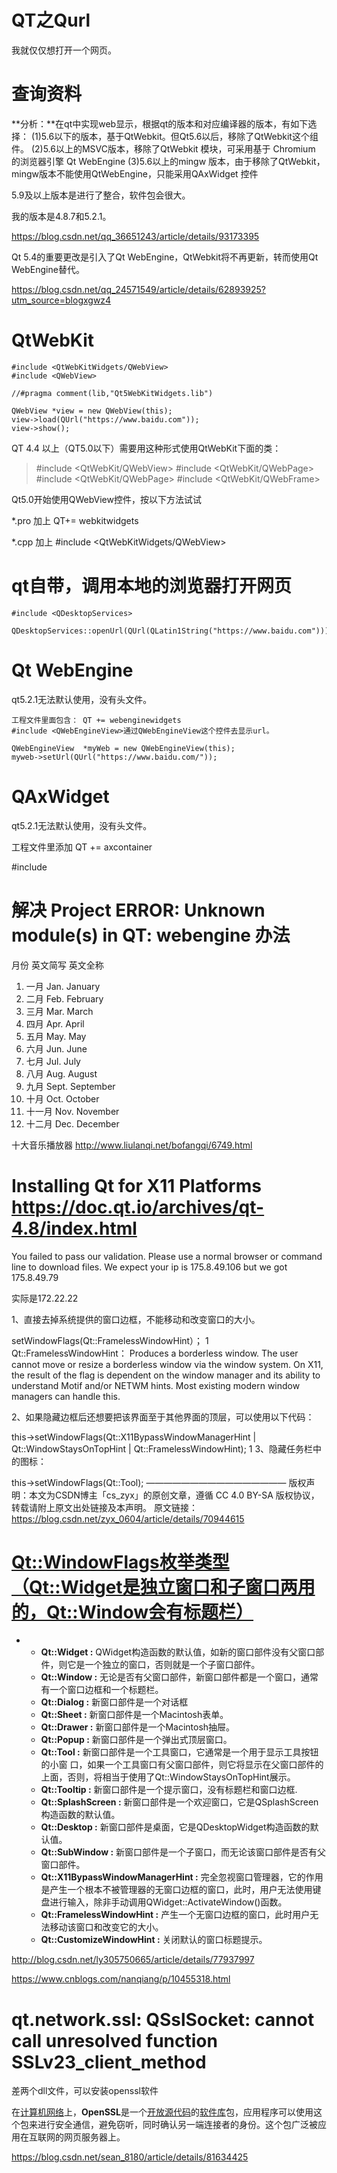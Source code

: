 # QT之Qurl

我就仅仅想打开一个网页。

# 查询资料

 **分析：**在qt中实现web显示，根据qt的版本和对应编译器的版本，有如下选择：
(1)5.6以下的版本，基于QtWebkit。但Qt5.6以后，移除了QtWebkit这个组件。
(2)5.6以上的MSVC版本，移除了QtWebkit 模块，可采用基于 Chromium 的浏览器引擎 Qt WebEngine
(3)5.6以上的mingw 版本，由于移除了QtWebkit，mingw版本不能使用QtWebEngine，只能采用QAxWidget 控件 

5.9及以上版本是进行了整合，软件包会很大。

我的版本是4.8.7和5.2.1。

 https://blog.csdn.net/qq_36651243/article/details/93173395 

 Qt 5.4的重要更改是引入了Qt WebEngine，QtWebkit将不再更新，转而使用Qt WebEngine替代。 

 https://blog.csdn.net/qq_24571549/article/details/62893925?utm_source=blogxgwz4 

# QtWebKit

```
#include <QtWebKitWidgets/QWebView>
#include <QWebView>

//#pragma comment(lib,"Qt5WebKitWidgets.lib")

QWebView *view = new QWebView(this);
view->load(QUrl("https://www.baidu.com"));
view->show();
```

QT 4.4 以上（QT5.0以下）需要用这种形式使用QtWebKit下面的类：



> \#include <QtWebKit/QWebView>
> \#include <QtWebKit/QWebPage>
> \#include <QtWebKit/QWebPage>
> \#include <QtWebKit/QWebFrame>

Qt5.0开始使用QWebView控件，按以下方法试试

*.pro 加上 QT+= webkitwidgets

*.cpp 加上 #include <QtWebKitWidgets/QWebView>

# qt自带，调用本地的浏览器打开网页

```
#include <QDesktopServices>

QDesktopServices::openUrl(QUrl(QLatin1String("https://www.baidu.com")));
```

# Qt WebEngine

qt5.2.1无法默认使用，没有头文件。

```
工程文件里面包含： QT += webenginewidgets 
#include <QWebEngineView>通过QWebEngineView这个控件去显示url。

QWebEngineView  *myWeb = new QWebEngineView(this);
myweb->setUrl(QUrl("https://www.baidu.com/"));
```

# QAxWidget

qt5.2.1无法默认使用，没有头文件。

工程文件里添加 QT += axcontainer



#include <QAxWidget>

# 解决 Project ERROR: Unknown module(s) in QT: webengine 办法





月份   英文简写 英文全称

1. 一月   Jan.   January
2. 二月  Feb.   February
3. 三月  Mar.   March
4. 四月  Apr.   April
5. 五月  May.   May
6. 六月  Jun.   June
7. 七月  Jul.    July
8. 八月  Aug.   August
9. 九月  Sept.   September
10. 十月   Oct.    October
11. 十一月 Nov.    November
12. 十二月 Dec.   December

十大音乐播放器 http://www.liulanqi.net/bofangqi/6749.html 

# Installing Qt for X11 Platforms https://doc.qt.io/archives/qt-4.8/index.html 



 You failed to pass our validation. Please use a normal browser or command line to download files. We expect your ip is 175.8.49.106 but we got 175.8.49.79 

实际是172.22.22





1、直接去掉系统提供的窗口边框，不能移动和改变窗口的大小。

setWindowFlags(Qt::FramelessWindowHint）；
1
Qt::FramelessWindowHint： Produces a borderless window. The user cannot move or resize a borderless window via the window system. On X11, the result of the flag is dependent on the window manager and its ability to understand Motif and/or NETWM hints. Most existing modern window managers can handle this.

2、如果隐藏边框后还想要把该界面至于其他界面的顶层，可以使用以下代码：

this->setWindowFlags(Qt::X11BypassWindowManagerHint | Qt::WindowStaysOnTopHint | Qt::FramelessWindowHint);
1
3、隐藏任务栏中的图标：

this->setWindowFlags(Qt::Tool);
————————————————
版权声明：本文为CSDN博主「cs_zyx」的原创文章，遵循 CC 4.0 BY-SA 版权协议，转载请附上原文出处链接及本声明。
原文链接：https://blog.csdn.net/zyx_0604/article/details/70944615





# [Qt::WindowFlags枚举类型（Qt::Widget是独立窗口和子窗口两用的，Qt::Window会有标题栏）](https://www.cnblogs.com/findumars/p/8035463.html)

- - **Qt::Widget :** QWidget构造函数的默认值，如新的窗口部件没有父窗口部件，则它是一个独立的窗口，否则就是一个子窗口部件。
  - **Qt::Window :** 无论是否有父窗口部件，新窗口部件都是一个窗口，通常有一个窗口边框和一个标题栏。
  - **Qt::Dialog :** 新窗口部件是一个对话框
  - **Qt::Sheet :** 新窗口部件是一个Macintosh表单。
  - **Qt::Drawer :** 新窗口部件是一个Macintosh抽屉。
  - **Qt::Popup :** 新窗口部件是一个弹出式顶层窗口。
  - **Qt::Tool :** 新窗口部件是一个工具窗口，它通常是一个用于显示工具按钮的小窗 
    口，如果一个工具窗口有父窗口部件，则它将显示在父窗口部件的上面，否则，将相当于使用了Qt::WindowStaysOnTopHint展示。
  - **Qt::Tooltip :** 新窗口部件是一个提示窗口，没有标题栏和窗口边框.
  - **Qt::SplashScreen :** 新窗口部件是一个欢迎窗口，它是QSplashScreen构造函数的默认值。
  - **Qt::Desktop :** 新窗口部件是桌面，它是QDesktopWidget构造函数的默认值。
  - **Qt::SubWindow :** 新窗口部件是一个子窗口，而无论该窗口部件是否有父窗口部件。
  - **Qt::X11BypassWindowManagerHint :** 完全忽视窗口管理器，它的作用是产生一个根本不被管理器的无窗口边框的窗口，此时，用户无法使用键盘进行输入，除非手动调用QWidget::ActivateWindow()函数。
  - **Qt::FramelessWindowHint :** 产生一个无窗口边框的窗口，此时用户无法移动该窗口和改变它的大小。
  - **Qt::CustomizeWindowHint :** 关闭默认的窗口标题提示。

http://blog.csdn.net/ly305750665/article/details/77937997







 https://www.cnblogs.com/nanqiang/p/10455318.html 





# qt.network.ssl: QSslSocket: cannot call unresolved function SSLv23_client_method

差两个dll文件，可以安装openssl软件

 在[计算机网络](https://baike.baidu.com/item/计算机网络)上，**OpenSSL**是一个[开放源代码](https://baike.baidu.com/item/开放源代码)的[软件](https://baike.baidu.com/item/软件)[库](https://baike.baidu.com/item/库)包，应用程序可以使用这个包来进行安全通信，避免窃听，同时确认另一端连接者的身份。这个包广泛被应用在互联网的网页服务器上。 



 https://blog.csdn.net/sean_8180/article/details/81634425 